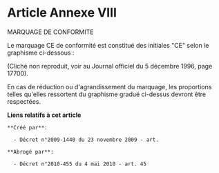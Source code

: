 # Article Annexe VIII

MARQUAGE DE CONFORMITE 

Le marquage CE de conformité est constitué des initiales "CE" selon le graphisme ci-dessous :

(Cliché non reproduit, voir au Journal officiel du 5 décembre 1996, page 17700).

En cas de réduction ou d'agrandissement du marquage, les proportions telles qu'elles ressortent du graphisme gradué ci-dessus
devront être respectées.

**Liens relatifs à cet article**

	**Créé par**:

	  - Décret n°2009-1440 du 23 novembre 2009 - art.

	**Abrogé par**:

	  - Décret n°2010-455 du 4 mai 2010 - art. 45

